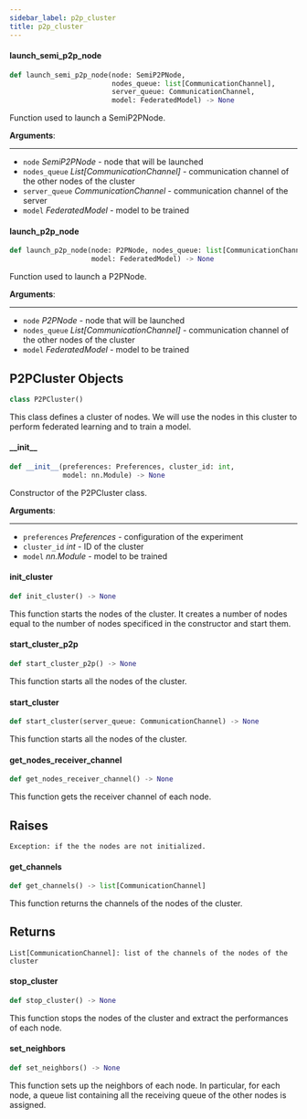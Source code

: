```yaml
---
sidebar_label: p2p_cluster
title: p2p_cluster
---
```


#### launch\_semi\_p2p\_node

```python
def launch_semi_p2p_node(node: SemiP2PNode,
                         nodes_queue: list[CommunicationChannel],
                         server_queue: CommunicationChannel,
                         model: FederatedModel) -> None
```

Function used to launch a SemiP2PNode.

**Arguments**:

  ----
- `node` _SemiP2PNode_ - node that will be launched
- `nodes_queue` _List[CommunicationChannel]_ - communication channel
  of the other nodes of the cluster
- `server_queue` _CommunicationChannel_ - communication channel of the server
- `model` _FederatedModel_ - model to be trained

#### launch\_p2p\_node

```python
def launch_p2p_node(node: P2PNode, nodes_queue: list[CommunicationChannel],
                    model: FederatedModel) -> None
```

Function used to launch a P2PNode.

**Arguments**:

  ----
- `node` _P2PNode_ - node that will be launched
- `nodes_queue` _List[CommunicationChannel]_ - communication channel
  of the other nodes of the cluster
- `model` _FederatedModel_ - model to be trained

## P2PCluster Objects

```python
class P2PCluster()
```

This class defines a cluster of nodes.
We will use the nodes in this cluster to perform federated learning
and to train a model.

#### \_\_init\_\_

```python
def __init__(preferences: Preferences, cluster_id: int,
             model: nn.Module) -> None
```

Constructor of the P2PCluster class.

**Arguments**:

  ----
- `preferences` _Preferences_ - configuration of the experiment
- `cluster_id` _int_ - ID of the cluster
- `model` _nn.Module_ - model to be trained

#### init\_cluster

```python
def init_cluster() -> None
```

This function starts the nodes of the cluster.
It creates a number of nodes equal to the number of nodes
specificed in the constructor and start them.

#### start\_cluster\_p2p

```python
def start_cluster_p2p() -> None
```

This function starts all the nodes of the cluster.

#### start\_cluster

```python
def start_cluster(server_queue: CommunicationChannel) -> None
```

This function starts all the nodes of the cluster.

#### get\_nodes\_receiver\_channel

```python
def get_nodes_receiver_channel() -> None
```

This function gets the receiver channel of each node.

Raises
------
    Exception: if the the nodes are not initialized.

#### get\_channels

```python
def get_channels() -> list[CommunicationChannel]
```

This function returns the channels of the nodes of the cluster.

Returns
-------
    List[CommunicationChannel]: list of the channels of the nodes of the cluster

#### stop\_cluster

```python
def stop_cluster() -> None
```

This function stops the nodes of the cluster and extract the
performances of each node.

#### set\_neighbors

```python
def set_neighbors() -> None
```

This function sets up the neighbors of each node.
In particular, for each node, a queue list containing all the
receiving queue of the other nodes is assigned.

